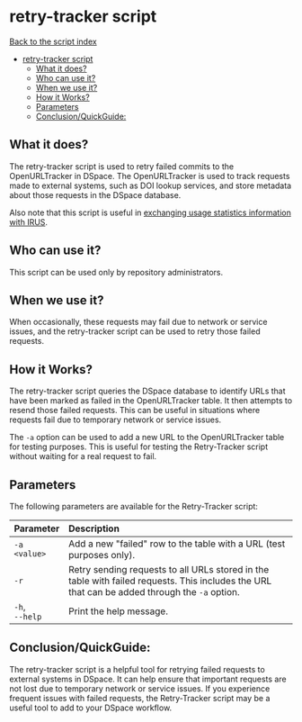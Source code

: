 # retry-tracker script
[Back to the script index](index.md)
<!-- TOC -->
* [retry-tracker script](#retry-tracker-script)
  * [What it does?](#what-it-does)
  * [Who can use it?](#who-can-use-it)
  * [When we use it?](#when-we-use-it)
  * [How it Works?](#how-it-works)
  * [Parameters](#parameters)
  * [Conclusion/QuickGuide:](#conclusionquickguide)
<!-- TOC -->
## What it does?

The retry-tracker script is used to retry failed commits to the OpenURLTracker in DSpace. The OpenURLTracker is used to
track requests made to external systems, such as DOI lookup services, and store metadata about those requests in the
DSpace database.

Also note
that this script is useful
in [exchanging usage statistics information with IRUS](https://wiki.lyrasis.org/display/DSDOC7x/Exchange+usage+statistics+with+IRUS).

## Who can use it?

This script can be used only by repository administrators.

## When we use it?

When occasionally, these requests may fail due to network or service issues, and the retry-tracker script can be used to
retry those failed requests.

## How it Works?

The retry-tracker script queries the DSpace database to identify URLs that have been marked as failed in the
OpenURLTracker table. It then attempts to resend those failed requests. This can be useful in situations where requests
fail due to temporary network or service issues.

The `-a` option can be used to add a new URL to the OpenURLTracker table for testing purposes. This is useful for
testing the Retry-Tracker script without waiting for a real request to fail.

## Parameters

The following parameters are available for the Retry-Tracker script:

| Parameter           | Description                                                                                                                                   |
|---------------------|:----------------------------------------------------------------------------------------------------------------------------------------------|
| `-a <value>`        | Add a new "failed" row to the table with a URL (test purposes only).                                                                          |
| `-r`                | Retry sending requests to all URLs stored in the table with failed requests. This includes the URL that can be added through the `-a` option. |
| `-h`, <br/>`--help` | Print the help message.                                                                                                                       |

## Conclusion/QuickGuide:

The retry-tracker script is a helpful tool for retrying failed requests to external systems in DSpace. It can help
ensure that important requests are not lost due to temporary network or service issues. If you experience frequent
issues with failed requests, the Retry-Tracker script may be a useful tool to add to your DSpace workflow.
